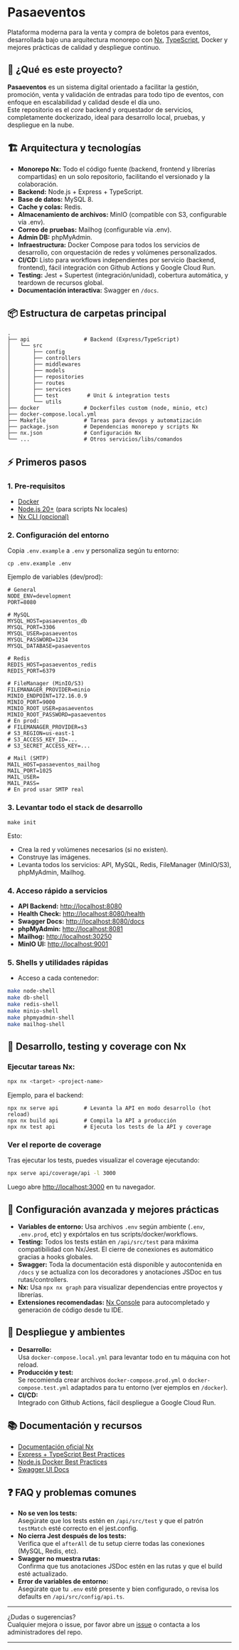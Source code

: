 # Pasaeventos

Plataforma moderna para la venta y compra de boletos para eventos, desarrollada bajo una arquitectura monorepo con [Nx](https://nx.dev/), [TypeScript](https://www.typescriptlang.org/), Docker y mejores prácticas de calidad y despliegue continuo.

## 🚀 ¿Qué es este proyecto?

**Pasaeventos** es un sistema digital orientado a facilitar la gestión, promoción, venta y validación de entradas para todo tipo de eventos, con enfoque en escalabilidad y calidad desde el día uno.  
Este repositorio es el *core* backend y orquestador de servicios, completamente dockerizado, ideal para desarrollo local, pruebas, y despliegue en la nube.

## 🏗️ Arquitectura y tecnologías

- **Monorepo Nx:** Todo el código fuente (backend, frontend y librerías compartidas) en un solo repositorio, facilitando el versionado y la colaboración.
- **Backend:** Node.js + Express + TypeScript.
- **Base de datos:** MySQL 8.
- **Cache y colas:** Redis.
- **Almacenamiento de archivos:** MinIO (compatible con S3, configurable vía .env).
- **Correo de pruebas:** Mailhog (configurable vía .env).
- **Admin DB:** phpMyAdmin.
- **Infraestructura:** Docker Compose para todos los servicios de desarrollo, con orquestación de redes y volúmenes personalizados.
- **CI/CD:** Listo para workflows independientes por servicio (backend, frontend), fácil integración con Github Actions y Google Cloud Run.
- **Testing:** Jest + Supertest (integración/unidad), cobertura automática, y teardown de recursos global.
- **Documentación interactiva:** Swagger en `/docs`.

## 📦 Estructura de carpetas principal

```
.
├── api                 # Backend (Express/TypeScript)
│   └── src
│       ├── config
│       ├── controllers
│       ├── middlewares
│       ├── models
│       ├── repositories
│       ├── routes
│       ├── services
│       ├── test         # Unit & integration tests
│       └── utils
├── docker              # Dockerfiles custom (node, minio, etc)
├── docker-compose.local.yml
├── Makefile            # Tareas para devops y automatización
├── package.json        # Dependencias monorepo y scripts Nx
├── nx.json             # Configuración Nx
└── ...                 # Otros servicios/libs/comandos
```

## ⚡ Primeros pasos

### 1. **Pre-requisitos**

- [Docker](https://www.docker.com/get-started/)
- [Node.js 20+](https://nodejs.org/) (para scripts Nx locales)
- [Nx CLI (opcional)](https://nx.dev/cli)

### 2. **Configuración del entorno**

Copia `.env.example` a `.env` y personaliza según tu entorno:

```
cp .env.example .env
```

Ejemplo de variables (dev/prod):

```
# General
NODE_ENV=development
PORT=8080

# MySQL
MYSQL_HOST=pasaeventos_db
MYSQL_PORT=3306
MYSQL_USER=pasaeventos
MYSQL_PASSWORD=1234
MYSQL_DATABASE=pasaeventos

# Redis
REDIS_HOST=pasaeventos_redis
REDIS_PORT=6379

# FileManager (MinIO/S3)
FILEMANAGER_PROVIDER=minio
MINIO_ENDPOINT=172.16.0.9
MINIO_PORT=9000
MINIO_ROOT_USER=pasaeventos
MINIO_ROOT_PASSWORD=pasaeventos
# En prod:
# FILEMANAGER_PROVIDER=s3
# S3_REGION=us-east-1
# S3_ACCESS_KEY_ID=...
# S3_SECRET_ACCESS_KEY=...

# Mail (SMTP)
MAIL_HOST=pasaeventos_mailhog
MAIL_PORT=1025
MAIL_USER=
MAIL_PASS=
# En prod usar SMTP real
```

### 3. **Levantar todo el stack de desarrollo**

```
make init
```

Esto:
- Crea la red y volúmenes necesarios (si no existen).
- Construye las imágenes.
- Levanta todos los servicios: API, MySQL, Redis, FileManager (MinIO/S3), phpMyAdmin, Mailhog.

### 4. **Acceso rápido a servicios**

- **API Backend:** [http://localhost:8080](http://localhost:8080)
- **Health Check:** [http://localhost:8080/health](http://localhost:8080/health)
- **Swagger Docs:** [http://localhost:8080/docs](http://localhost:8080/docs)
- **phpMyAdmin:** [http://localhost:8081](http://localhost:8081)
- **Mailhog:** [http://localhost:30250](http://localhost:30250)
- **MinIO UI:** [http://localhost:9001](http://localhost:9001)

### 5. **Shells y utilidades rápidas**

- Acceso a cada contenedor:

```sh
make node-shell
make db-shell
make redis-shell
make minio-shell
make phpmyadmin-shell
make mailhog-shell
```

## 🧪 Desarrollo, testing y coverage con Nx

### Ejecutar tareas Nx:

```sh
npx nx <target> <project-name>
```

Ejemplo, para el backend:

```
npx nx serve api        # Levanta la API en modo desarrollo (hot reload)
npx nx build api        # Compila la API a producción
npx nx test api         # Ejecuta los tests de la API y coverage
```

### Ver el reporte de coverage

Tras ejecutar los tests, puedes visualizar el coverage ejecutando:

```sh
npx serve api/coverage/api -l 3000
```

Luego abre [http://localhost:3000](http://localhost:3000) en tu navegador.

## 📝 Configuración avanzada y mejores prácticas

- **Variables de entorno:** Usa archivos `.env` según ambiente (`.env`, `.env.prod`, etc) y expórtalos en tus scripts/docker/workflows.
- **Testing:** Todos los tests están en `/api/src/test` para máxima compatibilidad con Nx/Jest. El cierre de conexiones es automático gracias a hooks globales.
- **Swagger:** Toda la documentación está disponible y autocontenida en `/docs` y se actualiza con los decoradores y anotaciones JSDoc en tus rutas/controllers.
- **Nx:** Usa `npx nx graph` para visualizar dependencias entre proyectos y librerías.
- **Extensiones recomendadas:** [Nx Console](https://nx.dev/getting-started/editor-setup) para autocompletado y generación de código desde tu IDE.

## 🐳 Despliegue y ambientes

- **Desarrollo:**  
  Usa `docker-compose.local.yml` para levantar todo en tu máquina con hot reload.
- **Producción y test:**  
  Se recomienda crear archivos `docker-compose.prod.yml` o `docker-compose.test.yml` adaptados para tu entorno (ver ejemplos en `/docker`).
- **CI/CD:**  
  Integrado con Github Actions, fácil despliegue a Google Cloud Run.

## 📚 Documentación y recursos

- [Documentación oficial Nx](https://nx.dev/)
- [Express + TypeScript Best Practices](https://expressjs.com/en/advanced/best-practice-performance.html)
- [Node.js Docker Best Practices](https://nodejs.org/en/docs/guides/nodejs-docker-webapp)
- [Swagger UI Docs](https://swagger.io/tools/swagger-ui/)

## ❓ FAQ y problemas comunes

- **No se ven los tests:**  
  Asegúrate que los tests estén en `/api/src/test` y que el patrón `testMatch` esté correcto en el jest.config.
- **No cierra Jest después de los tests:**  
  Verifica que el `afterAll` de tu setup cierre todas las conexiones (MySQL, Redis, etc).
- **Swagger no muestra rutas:**  
  Confirma que tus anotaciones JSDoc estén en las rutas y que el build esté actualizado.
- **Error de variables de entorno:**  
  Asegúrate que tu `.env` esté presente y bien configurado, o revisa los defaults en `/api/src/config/api.ts`.

---

¿Dudas o sugerencias?  
Cualquier mejora o issue, por favor abre un [issue](https://github.com/jdanielrodriguez/tikettera/issues) o contacta a los administradores del repo.

---
